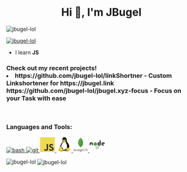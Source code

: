 <h1 align="center">Hi 👋, I'm JBugel</h1>
<p align="left"> <img src="https://komarev.com/ghpvc/?username=jbugel-lol&label=Profile%20views&color=0e75b6&style=flat" alt="jbugel-lol" /> </p>

<p align="left"> <a href="https://github.com/ryo-ma/github-profile-trophy"><img src="https://github-profile-trophy.vercel.app/?username=jbugel-lol" alt="jbugel-lol" /></a> </p>


- I learn **JS**

<h3 align="left">Check out my recent projects!
<li>
  https://github.com/jbugel-lol/linkShortner - Custom Linkshortener for https://jbugel.link
  https://github.com/jbugel-lol/jbugel.xyz-focus - Focus on your Task with ease
</li>
</h3>
<p align="left">
<img src"https://discord.c99.nl/widget/theme-1/858431740242952203.png" />
</p>

<h3 align="left">Languages and Tools:</h3>
<p align="left"> <a href="https://www.gnu.org/software/bash/" target="_blank" rel="noreferrer"> <img src="https://www.vectorlogo.zone/logos/gnu_bash/gnu_bash-icon.svg" alt="bash" width="40" height="40"/> </a> <a href="https://git-scm.com/" target="_blank" rel="noreferrer"> <img src="https://www.vectorlogo.zone/logos/git-scm/git-scm-icon.svg" alt="git" width="40" height="40"/> </a> <a href="https://developer.mozilla.org/en-US/docs/Web/JavaScript" target="_blank" rel="noreferrer"> <img src="https://raw.githubusercontent.com/devicons/devicon/master/icons/javascript/javascript-original.svg" alt="javascript" width="40" height="40"/> </a> <a href="https://www.linux.org/" target="_blank" rel="noreferrer"> <img src="https://raw.githubusercontent.com/devicons/devicon/master/icons/linux/linux-original.svg" alt="linux" width="40" height="40"/> </a> <a href="https://www.mongodb.com/" target="_blank" rel="noreferrer"> <img src="https://raw.githubusercontent.com/devicons/devicon/master/icons/mongodb/mongodb-original-wordmark.svg" alt="mongodb" width="40" height="40"/> </a> <a href="https://nodejs.org" target="_blank" rel="noreferrer"> <img src="https://raw.githubusercontent.com/devicons/devicon/master/icons/nodejs/nodejs-original-wordmark.svg" alt="nodejs" width="40" height="40"/> </a> </p>

<p><img align="left" src="https://github-readme-stats.vercel.app/api/top-langs?username=jbugel-lol&show_icons=true&locale=en&layout=compact" alt="jbugel-lol" /></p>

<p>&nbsp;<img align="center" src="https://github-readme-stats.vercel.app/api?username=jbugel-lol&show_icons=true&locale=en" alt="jbugel-lol" /></p>
